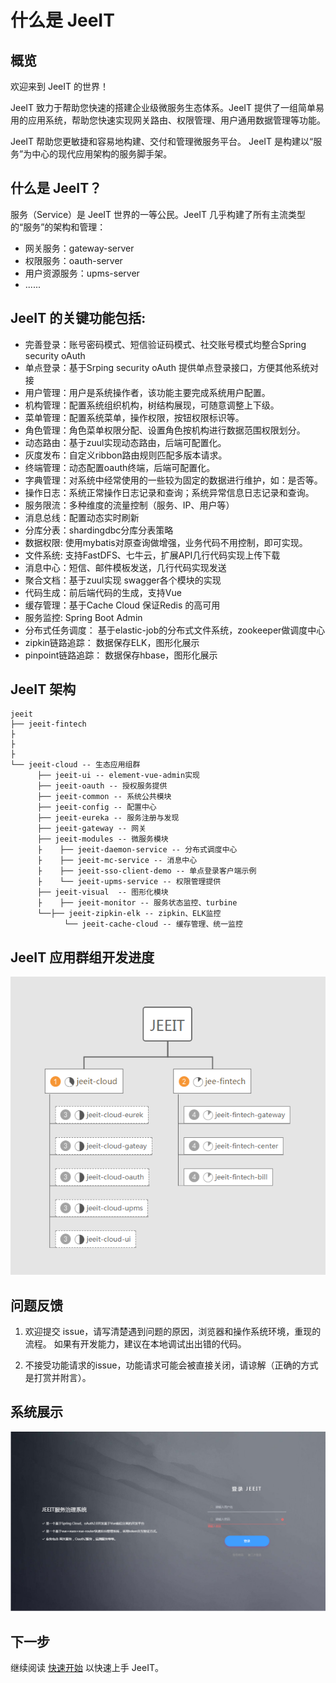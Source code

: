 # 什么是 JeeIT
## 概览
欢迎来到 JeeIT 的世界！

JeeIT 致力于帮助您快速的搭建企业级微服务生态体系。JeeIT 提供了一组简单易用的应用系统，帮助您快速实现网关路由、权限管理、用户通用数据管理等功能。

JeeIT 帮助您更敏捷和容易地构建、交付和管理微服务平台。 JeeIT 是构建以“服务”为中心的现代应用架构的服务脚手架。

## 什么是 JeeIT？
服务（Service）是 JeeIT 世界的一等公民。JeeIT 几乎构建了所有主流类型的“服务”的架构和管理：
* 网关服务：gateway-server
* 权限服务：oauth-server
* 用户资源服务：upms-server
* ......

## JeeIT 的关键功能包括:

* 完善登录：账号密码模式、短信验证码模式、社交账号模式均整合Spring security oAuth
* 单点登录：基于Srping security oAuth 提供单点登录接口，方便其他系统对接
* 用户管理：用户是系统操作者，该功能主要完成系统用户配置。
* 机构管理：配置系统组织机构，树结构展现，可随意调整上下级。
* 菜单管理：配置系统菜单，操作权限，按钮权限标识等。
* 角色管理：角色菜单权限分配、设置角色按机构进行数据范围权限划分。
* 动态路由：基于zuul实现动态路由，后端可配置化。
* 灰度发布：自定义ribbon路由规则匹配多版本请求。
* 终端管理：动态配置oauth终端，后端可配置化。
* 字典管理：对系统中经常使用的一些较为固定的数据进行维护，如：是否等。
* 操作日志：系统正常操作日志记录和查询；系统异常信息日志记录和查询。
* 服务限流：多种维度的流量控制（服务、IP、用户等）
* 消息总线：配置动态实时刷新
* 分库分表：shardingdbc分库分表策略
* 数据权限: 使用mybatis对原查询做增强，业务代码不用控制，即可实现。
* 文件系统: 支持FastDFS、七牛云，扩展API几行代码实现上传下载
* 消息中心：短信、邮件模板发送，几行代码实现发送
* 聚合文档：基于zuul实现 swagger各个模块的实现
* 代码生成：前后端代码的生成，支持Vue
* 缓存管理：基于Cache Cloud 保证Redis 的高可用
* 服务监控: Spring Boot Admin
* 分布式任务调度： 基于elastic-job的分布式文件系统，zookeeper做调度中心
* zipkin链路追踪： 数据保存ELK，图形化展示
* pinpoint链路追踪： 数据保存hbase，图形化展示

## JeeIT 架构
```
jeeit
├── jeeit-fintech
├
├
├
└── jeeit-cloud -- 生态应用组群
      ├── jeeit-ui -- element-vue-admin实现
      ├── jeeit-oauth -- 授权服务提供
      ├── jeeit-common -- 系统公共模块 
      ├── jeeit-config -- 配置中心
      ├── jeeit-eureka -- 服务注册与发现
      ├── jeeit-gateway -- 网关
      ├── jeeit-modules -- 微服务模块
      ├    ├── jeeit-daemon-service -- 分布式调度中心
      ├    ├── jeeit-mc-service -- 消息中心
      ├    ├── jeeit-sso-client-demo -- 单点登录客户端示例
      ├    └── jeeit-upms-service -- 权限管理提供
      ├── jeeit-visual  -- 图形化模块 
      ├    ├── jeeit-monitor -- 服务状态监控、turbine 
      └──├── jeeit-zipkin-elk -- zipkin、ELK监控
            └── jeeit-cache-cloud -- 缓存管理、统一监控
```


## JeeIT 应用群组开发进度

 ![kaifajindu](/img/kaifajindu.png)

 
## 问题反馈

1. 欢迎提交 issue，请写清楚遇到问题的原因，浏览器和操作系统环境，重现的流程。 如果有开发能力，建议在本地调试出出错的代码。

2. 不接受功能请求的issue，功能请求可能会被直接关闭，请谅解（正确的方式是打赏并附言）。


## 系统展示

 ![kaifajindu](/img/zhanshi1.png)












## 下一步
继续阅读 [快速开始](http://localhost:8080/zh-cn/docs/quick/quick-start.html) 以快速上手 JeeIT。
